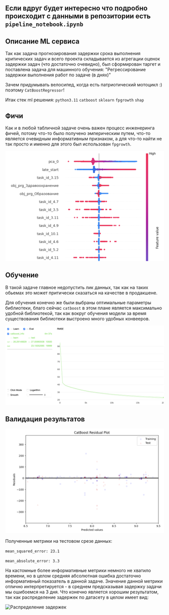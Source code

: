 ## Если вдруг будет интересно что подробно происходит с данными в репозитории есть `pipeline_notebook.ipynb`


## Описание ML сервиса

Так как задача прогнозирования задержки срока выполнения критических задач и всего проекта складывается из агрегации оценок задержки задач (что достаточно очевидно), был сформирован таргет и поставлена задача для машинного обучения: "Регрессирование задержки выполнения работ по задаче (в днях)"

Зачем придумывать велосипед, когда есть патриотический мотоцикл :) поэтому `CatBoostRegressor`!

Итак стек ml решения: `python3.11` `catboost` `sklearn` `fpgrowth` `shap`

## Фичи

Как и в любой табличной задаче очень важен процесс инженеринга фичей, потому что-то было получено эмперическим путем, что-то является очевидным информативным признаком, а для что-то найти не так просто и именно для этого был использован `fpgrowth`.

![Влияние признаков](./assets/f_imp.png)

## Обучение

В такой задаче главное недопустить лик данных, так как на таких обьемах это может притически сказаться на качестве в продакшене.

Для обучения конечно же были выбраны оптимальные параметры библиотеки, благо сейчас `catboost` в этом плане является максимально удобной библиотекой, так как вокруг обучения модели за время существования библиотеки выстроено много удобных конвееров.

![Влияние признаков](./assets/train.png)

## Валидация результатов

![Валидация](./assets/res_val.png)

Полученные метрики на тестовом срезе данных:

```mean_squared_error: 23.1```

```mean_absolute_error: 3.3```

На кастомные более информативные метрики немного не хватило времени, но в целом средняя абсолютная ошибка достаточно информативный показатель в данной задаче. Значение данной метрики отлично интерпретируется - в среднем предсказывая задержку задачи мы ошибоемся на 3 дня. Что конечно является хорошим результатом, так как распределение задержек по датасету в целом имеет вид:

![Распределение задержек](./assets/distr.png)
